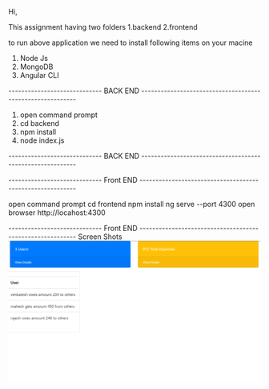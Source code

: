Hi,

This assignment having two folders 
1.backend
2.frontend

to run above application we need  to install following items on your macine
1. Node Js
2. MongoDB
3. Angular CLI

----------------------------- BACK END ----------------------------------------------------------

1. open command prompt 
2. cd backend
3. npm install
4. node index.js

----------------------------- BACK END ----------------------------------------------------------

----------------------------- Front END ----------------------------------------------------------

open command prompt
cd frontend
npm install
ng serve --port 4300
open browser http://locahost:4300


----------------------------- Front END ----------------------------------------------------------
Screen Shots
<img src="screenshot/reportsummary.png"/>
